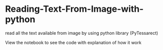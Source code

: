 # Reading-Text-From-Image-with-python
read all the text available from image by using python library (PyTessarect)

View the notebook to see the code with explanation of how it work
